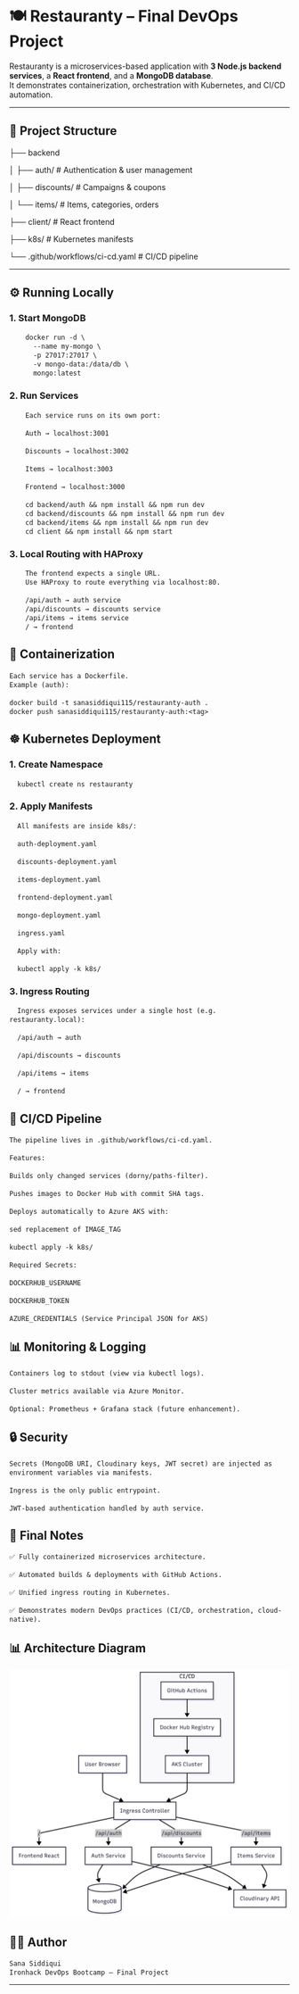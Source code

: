 # 🍽️ Restauranty – Final DevOps Project

Restauranty is a microservices-based application with **3 Node.js backend services**, a **React frontend**, and a **MongoDB database**.  
It demonstrates containerization, orchestration with Kubernetes, and CI/CD automation.

---

## 📂 Project Structure

├── backend

│ ├── auth/ # Authentication & user management

│ ├── discounts/ # Campaigns & coupons

│ └── items/ # Items, categories, orders

├── client/ # React frontend

├── k8s/ # Kubernetes manifests

└── .github/workflows/ci-cd.yaml # CI/CD pipeline


---

## ⚙️ Running Locally

### 1. Start MongoDB

        docker run -d \
          --name my-mongo \
          -p 27017:27017 \
          -v mongo-data:/data/db \
          mongo:latest
        
### 2. Run Services

        Each service runs on its own port:
        
        Auth → localhost:3001
        
        Discounts → localhost:3002
        
        Items → localhost:3003
        
        Frontend → localhost:3000
        
        cd backend/auth && npm install && npm run dev
        cd backend/discounts && npm install && npm run dev
        cd backend/items && npm install && npm run dev
        cd client && npm install && npm start

### 3. Local Routing with HAProxy

        The frontend expects a single URL.
        Use HAProxy to route everything via localhost:80.
        
        /api/auth → auth service
        /api/discounts → discounts service
        /api/items → items service
        / → frontend

## 🐳 Containerization

    Each service has a Dockerfile.
    Example (auth):
    
    docker build -t sanasiddiqui115/restauranty-auth .
    docker push sanasiddiqui115/restauranty-auth:<tag>

## ☸️ Kubernetes Deployment
### 1. Create Namespace
      kubectl create ns restauranty

### 2. Apply Manifests

      All manifests are inside k8s/:
      
      auth-deployment.yaml
      
      discounts-deployment.yaml
      
      items-deployment.yaml
      
      frontend-deployment.yaml
      
      mongo-deployment.yaml
      
      ingress.yaml
      
      Apply with:
      
      kubectl apply -k k8s/

### 3. Ingress Routing

      Ingress exposes services under a single host (e.g. restauranty.local):
      
      /api/auth → auth
      
      /api/discounts → discounts
      
      /api/items → items
      
      / → frontend

## 🔄 CI/CD Pipeline

    The pipeline lives in .github/workflows/ci-cd.yaml.
    
    Features:
    
    Builds only changed services (dorny/paths-filter).
    
    Pushes images to Docker Hub with commit SHA tags.
    
    Deploys automatically to Azure AKS with:
    
    sed replacement of IMAGE_TAG
    
    kubectl apply -k k8s/
    
    Required Secrets:
    
    DOCKERHUB_USERNAME
    
    DOCKERHUB_TOKEN
    
    AZURE_CREDENTIALS (Service Principal JSON for AKS)

## 📊 Monitoring & Logging

    Containers log to stdout (view via kubectl logs).
    
    Cluster metrics available via Azure Monitor.
    
    Optional: Prometheus + Grafana stack (future enhancement).

## 🔒 Security

    Secrets (MongoDB URI, Cloudinary keys, JWT secret) are injected as environment variables via manifests.
    
    Ingress is the only public entrypoint.
    
    JWT-based authentication handled by auth service.

## 📝 Final Notes

    ✅ Fully containerized microservices architecture.
    
    ✅ Automated builds & deployments with GitHub Actions.
    
    ✅ Unified ingress routing in Kubernetes.
    
    ✅ Demonstrates modern DevOps practices (CI/CD, orchestration, cloud-native).

## 📊 Architecture Diagram

![Restauranty Architecture](docs/architecture.png)

## 👨‍💻 Author

    Sana Siddiqui
    Ironhack DevOps Bootcamp – Final Project


---



